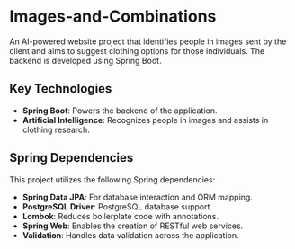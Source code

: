 # Images-and-Combinations

An AI-powered website project that identifies people in images sent by the client and aims to suggest clothing options for those individuals. The backend is developed using Spring Boot.

## Key Technologies

- **Spring Boot**: Powers the backend of the application.
- **Artificial Intelligence**: Recognizes people in images and assists in clothing research.

## Spring Dependencies

This project utilizes the following Spring dependencies:

- **Spring Data JPA**: For database interaction and ORM mapping.
- **PostgreSQL Driver**: PostgreSQL database support.
- **Lombok**: Reduces boilerplate code with annotations.
- **Spring Web**: Enables the creation of RESTful web services.
- **Validation**: Handles data validation across the application.
